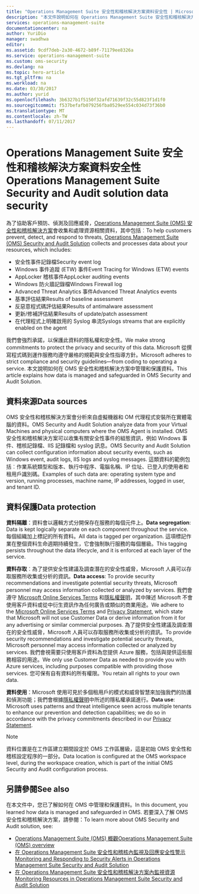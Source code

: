 ```yaml
---
title: "Operations Management Suite 安全性和稽核解決方案資料安全性 | Microsoft Docs"
description: "本文件說明如何在 Operations Management Suite 安全性和稽核解決方案中管理和保護資料。"
services: operations-management-suite
documentationcenter: na
author: YuriDio
manager: swadhwa
editor: 
ms.assetid: 9cdf7deb-2a30-4672-b89f-71179ee8326a
ms.service: operations-management-suite
ms.custom: oms-security
ms.devlang: na
ms.topic: hero-article
ms.tgt_pltfrm: na
ms.workload: na
ms.date: 03/30/2017
ms.author: yurid
ms.openlocfilehash: 3b6327b1f5150f32afd71639f32c55d823f1d1f0
ms.sourcegitcommit: f537befafb079256fba0529ee554c034d73f36b0
ms.translationtype: MT
ms.contentlocale: zh-TW
ms.lasthandoff: 07/11/2017
---
```

# <a name="operations-management-suite-security-and-audit-solution-data-security"></a><span data-ttu-id="f4e14-103">Operations Management Suite 安全性和稽核解決方案資料安全性</span><span class="sxs-lookup"><span data-stu-id="f4e14-103">Operations Management Suite Security and Audit solution data security</span></span>
<span data-ttu-id="f4e14-104">為了協助客戶預防、偵測及回應威脅，[Operations Management Suite (OMS) 安全性和稽核解決方案](operations-management-suite-overview.md)會收集和處理資源相關資料，其中包括︰</span><span class="sxs-lookup"><span data-stu-id="f4e14-104">To help customers prevent, detect, and respond to threats, [Operations Management Suite  (OMS) Security and Audit Solution](operations-management-suite-overview.md) collects and processes data about your resources, which includes:</span></span>

* <span data-ttu-id="f4e14-105">安全性事件記錄檔</span><span class="sxs-lookup"><span data-stu-id="f4e14-105">Security event log</span></span>
* <span data-ttu-id="f4e14-106">Windows 事件追蹤 (ETW) 事件</span><span class="sxs-lookup"><span data-stu-id="f4e14-106">Event Tracing for Windows (ETW) events</span></span>
* <span data-ttu-id="f4e14-107">AppLocker 稽核事件</span><span class="sxs-lookup"><span data-stu-id="f4e14-107">AppLocker auditing events</span></span>
* <span data-ttu-id="f4e14-108">Windows 防火牆記錄檔</span><span class="sxs-lookup"><span data-stu-id="f4e14-108">Windows Firewall log</span></span>
* <span data-ttu-id="f4e14-109">Advanced Threat Analytics 事件</span><span class="sxs-lookup"><span data-stu-id="f4e14-109">Advanced Threat Analytics events</span></span>
* <span data-ttu-id="f4e14-110">基準評估結果</span><span class="sxs-lookup"><span data-stu-id="f4e14-110">Results of baseline assessment</span></span>
* <span data-ttu-id="f4e14-111">反惡意程式碼評估結果</span><span class="sxs-lookup"><span data-stu-id="f4e14-111">Results of antimalware assessment</span></span>
* <span data-ttu-id="f4e14-112">更新/修補評估結果</span><span class="sxs-lookup"><span data-stu-id="f4e14-112">Results of update/patch assessment</span></span>
* <span data-ttu-id="f4e14-113">在代理程式上明確啟用的 Syslog 串流</span><span class="sxs-lookup"><span data-stu-id="f4e14-113">Syslogs streams that are explicitly enabled on the agent</span></span>

<span data-ttu-id="f4e14-114">我們會強烈承諾，以保護此資料的隱私權和安全性。</span><span class="sxs-lookup"><span data-stu-id="f4e14-114">We make strong commitments to protect the privacy and security of this data.</span></span> <span data-ttu-id="f4e14-115">Microsoft 從撰寫程式碼到運作服務均遵守嚴格的規範與安全性指導方針。</span><span class="sxs-lookup"><span data-stu-id="f4e14-115">Microsoft adheres to strict compliance and security guidelines—from coding to operating a service.</span></span>
<span data-ttu-id="f4e14-116">本文說明如何在 OMS 安全性和稽核解決方案中管理和保護資料。</span><span class="sxs-lookup"><span data-stu-id="f4e14-116">This article explains how data is managed and safeguarded in OMS Security and Audit Solution.</span></span>

## <a name="data-sources"></a><span data-ttu-id="f4e14-117">資料來源</span><span class="sxs-lookup"><span data-stu-id="f4e14-117">Data sources</span></span>
<span data-ttu-id="f4e14-118">OMS 安全性和稽核解決方案會分析來自虛擬機器和 OM 代理程式安裝所在實體電腦的資料。</span><span class="sxs-lookup"><span data-stu-id="f4e14-118">OMS Security and Audit Solution analyze data from your Virtual Machines and physical computers where the OMS Agent is installed.</span></span> <span data-ttu-id="f4e14-119">OMS 安全性和稽核解決方案可以收集有關安全性事件的組態資訊，例如 Windows 事件、稽核記錄檔、IIS 記錄檔和 syslog 訊息。</span><span class="sxs-lookup"><span data-stu-id="f4e14-119">OMS Security and Audit Solution can collect configuration information about security events, such as Windows event, audit logs, IIS logs and syslog messages.</span></span> <span data-ttu-id="f4e14-120">這類資料的範例包括︰作業系統類型和版本、執行中程序、電腦名稱、IP 位址、已登入的使用者和租用戶識別碼。</span><span class="sxs-lookup"><span data-stu-id="f4e14-120">Examples of such data are: operating system type and version, running processes, machine name, IP addresses, logged in user, and tenant ID.</span></span>  

## <a name="data-protection"></a><span data-ttu-id="f4e14-121">資料保護</span><span class="sxs-lookup"><span data-stu-id="f4e14-121">Data protection</span></span>
<span data-ttu-id="f4e14-122">**資料隔離**：資料會以邏輯方式分開保存在服務的每個元件上。</span><span class="sxs-lookup"><span data-stu-id="f4e14-122">**Data segregation**: Data is kept logically separate on each component throughout the service.</span></span> <span data-ttu-id="f4e14-123">每個組織加上標記的所有資料。</span><span class="sxs-lookup"><span data-stu-id="f4e14-123">All data is tagged per organization.</span></span> <span data-ttu-id="f4e14-124">這項標記作業在整個資料生命週期持續發生，它會強制執行服務的每個層級。</span><span class="sxs-lookup"><span data-stu-id="f4e14-124">This tagging persists throughout the data lifecycle, and it is enforced at each layer of the service.</span></span> 

<span data-ttu-id="f4e14-125">**資料存取**︰為了提供安全性建議及調查潛在的安全性威脅，Microsoft 人員可以存取服務所收集或分析的資訊。</span><span class="sxs-lookup"><span data-stu-id="f4e14-125">**Data access**: To provide security recommendations and investigate potential security threats, Microsoft personnel may access information collected or analyzed by services.</span></span> <span data-ttu-id="f4e14-126">我們會遵守 [Microsoft Online Services Terms](http://www.microsoftvolumelicensing.com/DocumentSearch.aspx?Mode=3&DocumentTypeId=31) 和[隱私權聲明](https://www.microsoft.com/privacystatement/en-us/OnlineServices/Default.aspx)，其中陳述 Microsoft 不會使用客戶資料或從中衍生資訊作為任何廣告或類似的商業用途。</span><span class="sxs-lookup"><span data-stu-id="f4e14-126">We adhere to the [Microsoft Online Services Terms](http://www.microsoftvolumelicensing.com/DocumentSearch.aspx?Mode=3&DocumentTypeId=31) and [Privacy Statement](https://www.microsoft.com/privacystatement/en-us/OnlineServices/Default.aspx), which state that Microsoft will not use Customer Data or derive information from it for any advertising or similar commercial purposes.</span></span> <span data-ttu-id="f4e14-127">為了提供安全性建議及調查潛在的安全性威脅，Microsoft 人員可以存取服務所收集或分析的資訊。</span><span class="sxs-lookup"><span data-stu-id="f4e14-127">To provide security recommendations and investigate potential security threats, Microsoft personnel may access information collected or analyzed by services.</span></span> <span data-ttu-id="f4e14-128">我們會視需要只使用客戶資料為您提供 Azure 服務，包括與提供這些服務相容的用途。</span><span class="sxs-lookup"><span data-stu-id="f4e14-128">We only use Customer Data as needed to provide you with Azure services, including purposes compatible with providing those services.</span></span> <span data-ttu-id="f4e14-129">您可保有自有資料的所有權限。</span><span class="sxs-lookup"><span data-stu-id="f4e14-129">You retain all rights to your own data.</span></span>

<span data-ttu-id="f4e14-130">**資料使用**：Microsoft 使用可見於多個租用戶的模式和威脅智慧來加強我們的防護和偵測功能；我們會根據[隱私權聲明](https://www.microsoft.com/privacystatement/en-us/OnlineServices/Default.aspx)中所述的隱私權承諾進行。</span><span class="sxs-lookup"><span data-stu-id="f4e14-130">**Data use**: Microsoft uses patterns and threat intelligence seen across multiple tenants to enhance our prevention and detection capabilities; we do so in accordance with the privacy commitments described in our [Privacy Statement](https://www.microsoft.com/privacystatement/en-us/OnlineServices/Default.aspx).</span></span>

> [!NOTE]
> <span data-ttu-id="f4e14-131">資料位置是在工作區建立期間設定於 OMS 工作區層級，這是初始 OMS 安全性和稽核設定程序的一部分。</span><span class="sxs-lookup"><span data-stu-id="f4e14-131">Data location is configured at the OMS workspace level, during the workspace creation, which is part of the initial OMS Security and Audit configuration process.</span></span>
> 
> 

## <a name="see-also"></a><span data-ttu-id="f4e14-132">另請參閱</span><span class="sxs-lookup"><span data-stu-id="f4e14-132">See also</span></span>
<span data-ttu-id="f4e14-133">在本文件中，您已了解如何在 OMS 中管理和保護資料。</span><span class="sxs-lookup"><span data-stu-id="f4e14-133">In this document, you learned how data is managed and safeguarded in OMS.</span></span> <span data-ttu-id="f4e14-134">若要深入了解 OMS 安全性和稽核解決方案，請參閱：</span><span class="sxs-lookup"><span data-stu-id="f4e14-134">To learn more about OMS Security and Audit solution, see:</span></span>

* [<span data-ttu-id="f4e14-135">Operations Management Suite (OMS) 概觀</span><span class="sxs-lookup"><span data-stu-id="f4e14-135">Operations Management Suite (OMS) overview</span></span>](operations-management-suite-overview.md)
* [<span data-ttu-id="f4e14-136">在 Operations Management Suite 安全性和稽核內監視及回應安全性警示</span><span class="sxs-lookup"><span data-stu-id="f4e14-136">Monitoring and Responding to Security Alerts in Operations Management Suite Security and Audit Solution</span></span>](oms-security-responding-alerts.md)
* [<span data-ttu-id="f4e14-137">在 Operations Management Suite 安全性和稽核解決方案內監視資源</span><span class="sxs-lookup"><span data-stu-id="f4e14-137">Monitoring Resources in Operations Management Suite Security and Audit Solution</span></span>](oms-security-monitoring-resources.md)

